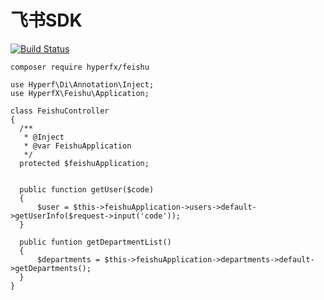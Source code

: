 # 飞书SDK

[![Build Status](https://travis-ci.org/limingxinleo/feishu-sdk.svg?branch=master)](https://travis-ci.org/limingxinleo/feishu-sdk)

```
composer require hyperfx/feishu
```



```
use Hyperf\Di\Annotation\Inject;
use HyperfX\Feishu\Application;

class FeishuController 
{
  /**
   * @Inject
   * @var FeishuApplication
   */
  protected $feishuApplication;
  
  
  public function getUser($code)
  {
      $user = $this->feishuApplication->users->default->getUserInfo($request->input('code'));
  }
  
  public funtion getDepartmentList()
  {
      $departments = $this->feishuApplication->departments->default->getDepartments();
  }
}
```
